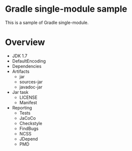 Gradle single-module sample
==========================

This is a sample of Gradle single-module.

# Overview

* JDK 1.7
* DefaultEncoding
* Dependencies
* Artifacts
  * jar
  * sources-jar
  * javadoc-jar
* Jar task
  * LICENSE
  * Manifest
* Reporting
  * Tests
  * JaCoCo
  * Checkstyle
  * FindBugs
  * NCSS
  * JDepend
  * PMD
